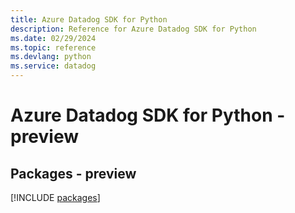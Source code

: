 ```yaml
---
title: Azure Datadog SDK for Python
description: Reference for Azure Datadog SDK for Python
ms.date: 02/29/2024
ms.topic: reference
ms.devlang: python
ms.service: datadog
---
```

# Azure Datadog SDK for Python - preview
## Packages - preview
[!INCLUDE [packages](datadog-index.md)]